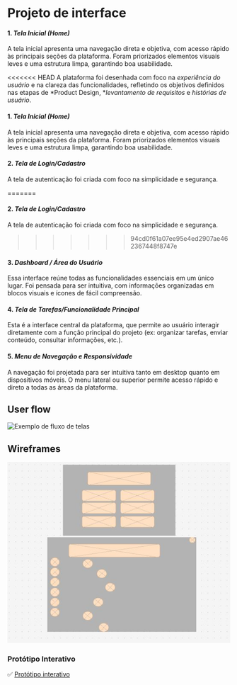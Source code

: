 
# Projeto de interface

#### 1. *Tela Inicial (Home)*
A tela inicial apresenta uma navegação direta e objetiva, com acesso rápido às principais seções da plataforma. Foram priorizados elementos visuais leves e uma estrutura limpa, garantindo boa usabilidade.

<<<<<<< HEAD
 A plataforma foi desenhada com foco na *experiência do usuário* e na clareza das funcionalidades, refletindo os objetivos definidos nas etapas de *Product Design, **levantamento de requisitos* e *histórias de usuário*.

#### 1. *Tela Inicial (Home)*
A tela inicial apresenta uma navegação direta e objetiva, com acesso rápido às principais seções da plataforma. Foram priorizados elementos visuais leves e uma estrutura limpa, garantindo boa usabilidade.

#### 2. *Tela de Login/Cadastro*
A tela de autenticação foi criada com foco na simplicidade e segurança. 

=======
#### 2. *Tela de Login/Cadastro*
A tela de autenticação foi criada com foco na simplicidade e segurança. 

>>>>>>> 94cd0f61a07ee95e4ed2907ae462367448f8747e
#### 3. *Dashboard / Área do Usuário*
Essa interface reúne todas as funcionalidades essenciais em um único lugar. Foi pensada para ser intuitiva, com informações organizadas em blocos visuais e ícones de fácil compreensão.

#### 4. *Tela de Tarefas/Funcionalidade Principal*
Esta é a interface central da plataforma, que permite ao usuário interagir diretamente com a função principal do projeto (ex: organizar tarefas, enviar conteúdo, consultar informações, etc.).

#### 5. *Menu de Navegação e Responsividade*
A navegação foi projetada para ser intuitiva tanto em desktop quanto em dispositivos móveis. O menu lateral ou superior permite acesso rápido e direto a todas as áreas da plataforma.

 ## User flow

![Exemplo de fluxo de telas](images/procastinação.png)


## Wireframes

![Exemplo de wireframe](images/Frames.jpeg)


### Protótipo Interativo

✅ [Protótipo interativo](https://www.figma.com/proto/kBXYou2bxlPFA4IgAZoxtn/Procastina%C3%A7%C3%A3o?node-id=129-649&t=C0yAS6AaCgyIx21P-1&scaling=min-zoom&content-scaling=fixed&page-id=0%3A1&starting-point-node-id=129%3A649&show-proto-sidebar=1)  
